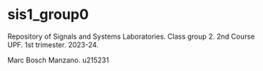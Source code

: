 # sis1_group0
Repository of Signals and Systems Laboratories.
Class group 2. 2nd Course UPF. 1st trimester. 2023-24.

Marc Bosch Manzano. u215231
